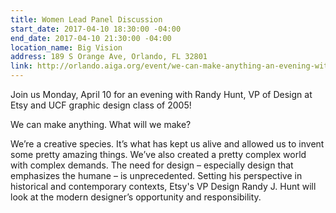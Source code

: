 ```yaml
---
title: Women Lead Panel Discussion
start_date: 2017-04-10 18:30:00 -04:00
end_date: 2017-04-10 21:30:00 -04:00
location_name: Big Vision
address: 189 S Orange Ave, Orlando, FL 32801
link: http://orlando.aiga.org/event/we-can-make-anything-an-evening-with-randy-j-hunt/
---
```


Join us Monday, April 10 for an evening with Randy Hunt, VP of Design at Etsy and UCF graphic design class of 2005!

We can make anything. What will we make?

We’re a creative species. It’s what has kept us alive and allowed us to invent some pretty amazing things. We’ve also created a pretty complex world with complex demands. The need for design – especially design that emphasizes the humane – is unprecedented. Setting his perspective in historical and contemporary contexts, Etsy's VP Design Randy J. Hunt will look at the modern designer’s opportunity and responsibility.